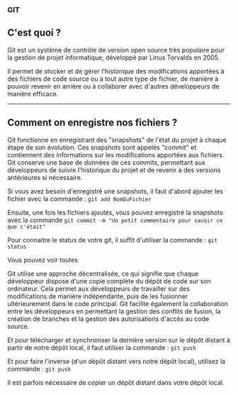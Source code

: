 ### GIT

## C'est quoi ?

Git est un système de contrôle de version open source très populaire pour la gestion de projet informatique, développé par Linus Torvalds en 2005. 

Il permet de stocker et de gérer l'historique des modifications apportées à des fichiers de code source ou à tout autre type de fichier, de manière à pouvoir revenir en arrière ou à collaborer avec d'autres développeurs de manière efficace.

***

## Comment on enregistre nos fichiers ?
Git fonctionne en enregistrant des "snapshots" de l'état du projet à chaque étape de son évolution. Ces snapshots sont appelés "commit" et contiennent des informations sur les modifications apportées aux fichiers. Git conserve une base de données de ces commits, permettant aux développeurs de suivre l'historique du projet et de revenir à des versions antérieures si nécessaire.

Si vous avez besoin d'enregistré une snapshots, il faut d'abord ajouter les fichier avec la commande :
`git add NomDuFichier`

Ensuite, une fois les fichiers ajoutés, vous pouvez enregistré la snapshots avec la commande
`git commit -m "Un petit commentaire pour savoir ce que c'était"`

Pour connaitre le status de votre git, il suffit d'utiliser la commande : `git status`

Vous pouvez voir toutes 

Git utilise une approche décentralisée, ce qui signifie que chaque développeur dispose d'une copie complète du dépôt de code sur son ordinateur. Cela permet aux développeurs de travailler sur des modifications de manière indépendante, puis de les fusionner ultérieurement dans le code principal. Git facilite également la collaboration entre les développeurs en permettant la gestion des conflits de fusion, la création de branches et la gestion des autorisations d'accès au code source.

Et pour télécharger et synchroniser la dernière version sur le dépôt distant à partir de notre dépôt local, il faut utiliser la commande : `git push`

Et pour faire l'inverse (d'un dépôt distant vers notre dépôt local), utilisez la commande : `git push`

Il est parfois nécessaire de copier un dépôt distant dans votre dépôt local.

